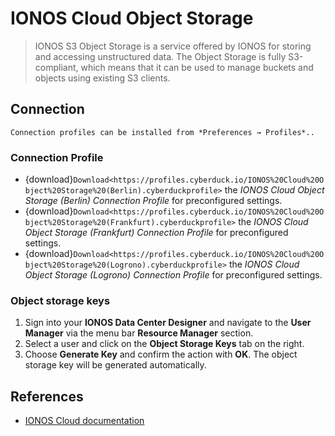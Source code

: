 IONOS Cloud Object Storage
===

> IONOS S3 Object Storage is a service offered by IONOS for storing and accessing unstructured data. The Object Storage is fully S3-compliant, which means that it can be used to manage buckets and objects using existing S3 clients.

## Connection

```{note}
Connection profiles can be installed from *Preferences → Profiles*..
```

### Connection Profile

- {download}`Download<https://profiles.cyberduck.io/IONOS%20Cloud%20Object%20Storage%20(Berlin).cyberduckprofile>` the *IONOS Cloud Object Storage (Berlin) Connection Profile* for preconfigured settings.
- {download}`Download<https://profiles.cyberduck.io/IONOS%20Cloud%20Object%20Storage%20(Frankfurt).cyberduckprofile>` the *IONOS Cloud Object Storage (Frankfurt) Connection Profile* for preconfigured settings.
- {download}`Download<https://profiles.cyberduck.io/IONOS%20Cloud%20Object%20Storage%20(Logrono).cyberduckprofile>` the *IONOS Cloud Object Storage (Logrono) Connection Profile* for preconfigured settings.

### Object storage keys

1. Sign into your **IONOS Data Center Designer** and navigate to the **User Manager** via the menu bar **Resource Manager** section.
2. Select a user and click on the **Object Storage Keys** tab on the right.
3. Choose **Generate Key** and confirm the action with **OK**.
The object storage key will be generated automatically.

## References

- [IONOS Cloud documentation](https://docs.ionos.com/cloud/managed-services/s3-object-storage)